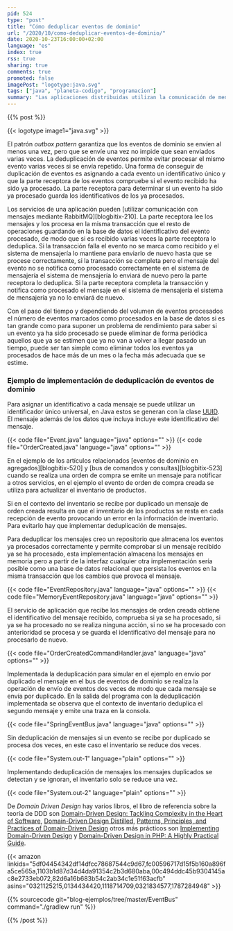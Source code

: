 ```yaml
---
pid: 524
type: "post"
title: "Cómo deduplicar eventos de dominio"
url: "/2020/10/como-deduplicar-eventos-de-dominio/"
date: 2020-10-23T16:00:00+02:00
language: "es"
index: true
rss: true
sharing: true
comments: true
promoted: false
imagePost: "logotype:java.svg"
tags: ["java", "planeta-codigo", "programacion"]
summary: "Las aplicaciones distribuidas utilizan la comunicación de mensajes para notificar de la ocurrencia de ciertos eventos en el sistema que los interesados reciben. En el envío y recepción de mensajes pueden ocurrir dos situaciones que hay que manejar, una es garantizar que cada mensaje se envíe al menos una vez para lo que se emplea el patrón _outbox pattern_ y la segunda es no procesar un evento recibido por duplicado para lo que se emplea deduplicación de mensajes."
---
```


{{% post %}}

{{< logotype image1="java.svg" >}}

El patrón _outbox pattern_ garantiza que los eventos de dominio se envíen al menos una vez, pero que se envíe una vez no impide que sean enviados varias veces. La deduplicación de eventos permite evitar procesar el mismo evento varias veces si se envía repetido. Una forma de conseguir de duplicación de eventos es asignando a cada evento un identificativo único y que la parte receptora de los eventos compruebe si el evento recibido ha sido ya procesado. La parte receptora para determinar si un evento ha sido ya procesado guarda los identificativos de los ya procesados.

Los servicios de una aplicación pueden [utilizar comunicación con mensajes mediante RabbitMQ][blogbitix-210]. La parte receptora lee los mensajes y los procesa en la misma transacción que el resto de operaciones guardando en la base de datos el identificativo del evento procesado, de modo que si es recibido varias veces la parte receptora lo deduplica. Si la transacción falla el evento no se marca como recibido y el sistema de mensajería lo mantiene para enviarlo de nuevo hasta que se procese correctamente, si la transacción se completa pero el mensaje del evento no se notifica como procesado correctamente en el sistema de mensajería el sistema de mensajería lo enviará de nuevo pero la parte receptora lo deduplica. Si la parte receptora completa la transacción y notifica como procesado el mensaje en el sistema de mensajería el sistema de mensajería ya no lo enviará de nuevo.

Con el paso del tiempo y dependiendo del volumen de eventos procesados el número de eventos marcados como procesados en la base de datos si es tan grande como para suponer un problema de rendimiento para saber si un evento ya ha sido procesado se puede eliminar de forma periódica aquellos que ya se estimen que ya no van a volver a llegar pasado un tiempo, puede ser tan simple como eliminar todos los eventos ya procesados de hace más de un mes o la fecha más adecuada que se estime.

### Ejemplo de implementación de deduplicación de eventos de dominio

Para asignar un identificativo a cada mensaje se puede utilizar un identificador único universal, en Java estos se generan con la clase [UUID](javadoc11:java.base/java/util/UUID.html). El mensaje además de los datos que incluya incluye este identificativo del mensaje.

{{< code file="Event.java" language="java" options="" >}}
{{< code file="OrderCreated.java" language="java" options="" >}}

En el ejemplo de los artículos relacionados [eventos de dominio en agregados][blogbitix-520] y [bus de comandos y consultas][blogbitix-523] cuando se realiza una orden de compra se emite un mensaje para notificar a otros servicios, en el ejemplo el evento de orden de compra creada se utiliza para actualizar el inventario de productos.

Si en el contexto del inventario se recibe por duplicado un mensaje de orden creada resulta en que el inventario de los productos se resta en cada recepción de evento provocando un error en la información de inventario. Para evitarlo hay que implementar deduplicación de mensajes.

Para deduplicar los mensajes creo un repositorio que almacena los eventos ya procesados correctamente y permite comprobar si un mensaje recibido ya se ha procesado, esta implementación almacena los mensajes en memoria pero a partir de la interfaz cualquier otra implementación sería posible como una base de datos relacional que persista los eventos en la misma transacción que los cambios que provoca el mensaje.

{{< code file="EventRepository.java" language="java" options="" >}}
{{< code file="MemoryEventRepository.java" language="java" options="" >}}

El servicio de aplicación que recibe los mensajes de orden creada obtiene el identificativo del mensaje recibido, comprueba si ya se ha procesado, si ya se ha procesado no se realiza ninguna acción, si no se ha procesado con anterioridad se procesa y se guarda el identificativo del mensaje para no procesarlo de nuevo.

{{< code file="OrderCreatedCommandHandler.java" language="java" options="" >}}

Implementada la deduplicación para simular en el ejemplo en envío por duplicado el mensaje en el bus de eventos de dominio se realiza la operación de envío de eventos dos veces de modo que cada mensaje se envía por duplicado. En la salida del programa con la deduplicación implementada se observa que el contexto de inventario deduplica el segundo mensaje y emite una traza en la consola.

{{< code file="SpringEventBus.java" language="java" options="" >}}

Sin deduplicación de mensajes si un evento se recibe por duplicado se procesa dos veces, en este caso el inventario se reduce dos veces.

{{< code file="System.out-1" language="plain" options="" >}}

Implementando deduplicación de mensajes los mensajes duplicados se detectan y se ignoran, el inventario solo se reduce una vez.

{{< code file="System.out-2" language="plain" options="" >}}

De _Domain Driven Design_ hay varios libros, el libro de referencia sobre la teoría de DDD son [Domain-Driven Design: Tackling Complexity in the Heart of Software](https://amzn.to/33JmDkv), [Domain-Driven Design Distilled](https://amzn.to/34HkDbA), [Patterns, Principles, and Practices of Domain-Driven Design](https://amzn.to/3ojRzQy) otros más prácticos son [Implementing Domain-Driven Design](https://amzn.to/34yeDSk) y [Domain-Driven Design in PHP: A Highly Practical Guide](https://amzn.to/2SJe2HW).

{{< amazon
    linkids="5df04454342df14dfcc78687544c9d67,fc00596717d15f5b160a896fa5ce565a,1103b1d87d34d4da91354c2b3d680aba,00c494ddc45b9304145ac8e2733eb072,82d6a16b683b54c2ab34c1e51f63acfb"
    asins="0321125215,0134434420,1118714709,0321834577,1787284948" >}}

{{% sourcecode git="blog-ejemplos/tree/master/EventBus" command="./gradlew run" %}}

{{% /post %}}
